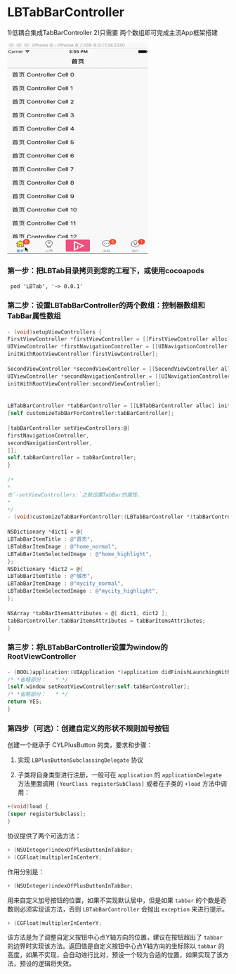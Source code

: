 # LBTabBarController
1)低耦合集成TabBarController 
2)只需要 两个数组即可完成主流App框架搭建

![](https://github.com/kingly09/LBinTabBarController/blob/master/LBTab.gif)


### 第一步：把LBTab目录拷贝到您的工程下，或使用cocoapods
```
 pod 'LBTab', '~> 0.0.1'
```    

###  第二步：设置LBTabBarController的两个数组：控制器数组和TabBar属性数组

```Objective-C
- (void)setupViewControllers {
FirstViewController *firstViewController = [[FirstViewController alloc] init];
UIViewController *firstNavigationController = [[UINavigationController alloc]
initWithRootViewController:firstViewController];

SecondViewController *secondViewController = [[SecondViewController alloc] init];
UIViewController *secondNavigationController = [[UINavigationController alloc]
initWithRootViewController:secondViewController];


LBTabBarController *tabBarController = [[LBTabBarController alloc] init];
[self customizeTabBarForController:tabBarController];

[tabBarController setViewControllers:@[
firstNavigationController,
secondNavigationController,
]];
self.tabBarController = tabBarController;
}

/*
*
在`-setViewControllers:`之前设置TabBar的属性，
*
*/
- (void)customizeTabBarForController:(LBTabBarController *)tabBarController {

NSDictionary *dict1 = @{
LBTabBarItemTitle : @"首页",
LBTabBarItemImage : @"home_normal",
LBTabBarItemSelectedImage : @"home_highlight",
};
NSDictionary *dict2 = @{
LBTabBarItemTitle : @"城市",
LBTabBarItemImage : @"mycity_normal",
LBTabBarItemSelectedImage : @"mycity_highlight",
};

NSArray *tabBarItemsAttributes = @[ dict1, dict2 ];
tabBarController.tabBarItemsAttributes = tabBarItemsAttributes;
}
```


### 第三步：将LBTabBarController设置为window的RootViewController

```Objective-C
- (BOOL)application:(UIApplication *)application didFinishLaunchingWithOptions:(NSDictionary *)launchOptions {
/* *省略部分：   * */
[self.window setRootViewController:self.tabBarController];
/* *省略部分：   * */
return YES;
}
```

### 第四步（可选）：创建自定义的形状不规则加号按钮


创建一个继承于 CYLPlusButton 的类，要求和步骤：


1. 实现  `LBPlusButtonSubclassingDelegate`  协议 

2. 子类将自身类型进行注册，一般可在 `application` 的 `applicationDelegate` 方法里面调用 `[YourClass registerSubClass]` 或者在子类的 `+load` 方法中调用：

```Objective-C
+(void)load {
[super registerSubclass];
}
```

协议提供了两个可选方法：

```Objective-C
+ (NSUInteger)indexOfPlusButtonInTabBar;
+ (CGFloat)multiplerInCenterY;
```

作用分别是：

```Objective-C
+ (NSUInteger)indexOfPlusButtonInTabBar;
```
用来自定义加号按钮的位置，如果不实现默认居中，但是如果 `tabbar` 的个数是奇数则必须实现该方法，否则 `LBTabBarController` 会抛出 `exception` 来进行提示。


```Objective-C
+ (CGFloat)multiplerInCenterY;
```

该方法是为了调整自定义按钮中心点Y轴方向的位置，建议在按钮超出了 `tabbar` 的边界时实现该方法。返回值是自定义按钮中心点Y轴方向的坐标除以 `tabbar` 的高度，如果不实现，会自动进行比对，预设一个较为合适的位置，如果实现了该方法，预设的逻辑将失效。

